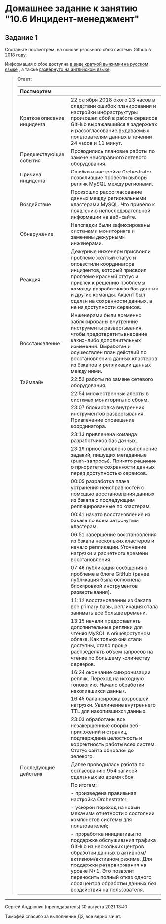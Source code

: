 # Домашнее задание к занятию "10.6 Инцидент-менеджмент"

## Задание 1

Составьте постмотрем, на основе реального сбоя системы Github в 2018 году.

Информация о сбое доступна [в виде краткой выжимки на русском языке](https://habr.com/ru/post/427301/) , а
также [развёрнуто на английском языке](https://github.blog/2018-10-30-oct21-post-incident-analysis/).

> **Ответ:**    
>
> |       Постмортем            |       |
> |:--------------------------  |:----- |
> | Краткое описание инцидента  | 22 октября 2018 около 23 часов в следствии ошибок планирования и настройки инфраструктуры произошел сбой в работе сервисов GitHub выражавшийся в задержках и рассогласование выдаваемых пользователям данных в течении 24 часов и 11 минут. |
> | Предшествующие события      | Проводились плановые работы по замене неисправного сетевого оборудования. |
> | Причина инцидента           | Ошибки в настройке Orchestrator позволившие провести выборы реплик MySQL между регионами. |
> | Воздействие                 | Произошло рассогласование данных между региональными кластерами MySQL. Что привело к появлению непоследовательной информации на веб-сайте. |
> | Обнаружение                 | Неполадки были зафиксированы системами мониторинга и замечены дежурными инженерами. |
> | Реакция                     | Дежурные инженеры присвоили проблеме желтый статус и оповестили координатора инцидентов, который присвоил проблеме красный статус и привлек к решению проблемы команду разработчиков баз данных и другие команды. Акцент был сделан на сохранности данных, а не на доступности сервисов. |
> | Восстановление              | Инженерами были временно заблокированы внутренние инструменты развертывания, чтобы предотвратить внесение каких-либо дополнительных изменений. Выработан и осуществлен план действий по восстановлению данных кластеров из бэкапов и репликации данных между ними. |
> | Таймлайн                    | 22:52 работы по замене сетевого оборудования. |
> |								| 22:54 множественные алерты в системах мониторига по сбоям. |
> | 					        | 23:07 блокировка внутренних инструментов развертывания. Привлечение оповещение координатора. |
> | 					        | 23:13 привлечена команда разработчиков баз данных. |
> | 					        | 23:19 приостановлено выполнение заданий, пишущих метаданные (push-запросы). Принято решение о приоритете сохранности данных перед доступностью сервисов. |
> | 					        | 00:05 разработка плана устранения неисправностей с помощью восстановления данных из бэкапа с последующим реплицированные по кластерам. |
> | 					        | 00:41 начато восстановление из бэкапа по всем затронутым кластерам. |
> | 					        | 06:51 завершение восстановления из бэкапа нескольких кластеров и начало репликации. Уточнение нагрузки и расчетного времени восстановления. |
> | 					        | 07:46 публикация сообщения о проблеме в блоге GitHub (ранее публикация была осложнена блокировкой инструментов развертывания). |
> | 					        | 11:12 восстановленны из бэкапа все primary базы, репликация стала занимать все больше времени. |
> | 					        | 13:15 начали предоставлять дополнительные реплики для чтения MySQL в общедоступном облаке. Как только они стали доступны, стало проще распределять объем запросов на чтение по большему количеству серверов. |
> | 					        | 16:24 окончание синхронизации реплик. Переход на исходную топологию. Начало обработки накопившихся данных. |
> | 					        | 16:45 балансировка возросшей нагрузки. Увеличение внутреннего TTL для накопившихся данных. |
> | 					        | 23:03 обработаны все незавершенные сборки веб-приложений и страниц, подтверждена целостность и корректность работы всех систем. Статус сайта обновлен до зеленого. |
> | Последующие действия        | Далее проводилась работа по согласованию 954 записей сделанных во время сбоя. |
> | 					        | По итогам: |
> | 					        | - произведена правильная настройка Orchestrator; |
> | 					        | - ускорен переход на новый механизм отчетности о состоянии компонетов системы для пользователей; |
> | 					        | - проработка инициативы по поддержке обслуживания трафика GitHub из нескольких центров обработки данных в активном/активном/активном режиме. Для поддержки резервирования на уровне N+1. Это позволит переносить полный отказ одного сбоя центра обработки данных без воздействия на пользователя. |

---

Сергей Андрюнин (преподаватель)
30 августа 2021 13:40

Тимофей спасибо за выполнение ДЗ, все верно зачет.
